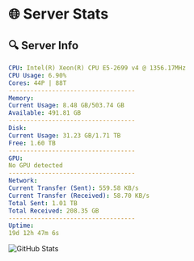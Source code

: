 # 🌐 Server Stats
## 🔍 Server Info
```yaml
CPU: Intel(R) Xeon(R) CPU E5-2699 v4 @ 1356.17MHz
CPU Usage: 6.90%
Cores: 44P | 88T
-----------------------------------
Memory:
Current Usage: 8.48 GB/503.74 GB
Available: 491.81 GB
-----------------------------------
Disk:
Current Usage: 31.23 GB/1.71 TB
Free: 1.60 TB
-----------------------------------
GPU:
No GPU detected
-----------------------------------
Network:
Current Transfer (Sent): 559.58 KB/s
Current Transfer (Received): 58.70 KB/s
Total Sent: 1.01 TB
Total Received: 208.35 GB
-----------------------------------
Uptime:
19d 12h 47m 6s
```
![GitHub Stats](https://img.shields.io/badge/Updated-2025-05-09_05:55:54-blue)